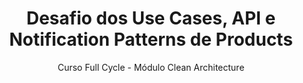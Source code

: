 <h1 align="center">Desafio dos Use Cases, API e Notification Patterns de Products</h1>
<p  align="center">Curso Full Cycle - Módulo Clean Architecture</p>
